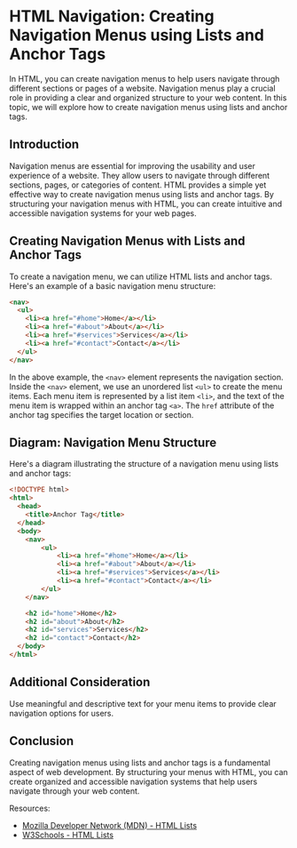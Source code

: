 # HTML Navigation: Creating Navigation Menus using Lists and Anchor Tags

In HTML, you can create navigation menus to help users navigate through different sections or pages of a website. Navigation menus play a crucial role in providing a clear and organized structure to your web content. In this topic, we will explore how to create navigation menus using lists and anchor tags.

## Introduction

Navigation menus are essential for improving the usability and user experience of a website. They allow users to navigate through different sections, pages, or categories of content. HTML provides a simple yet effective way to create navigation menus using lists and anchor tags. By structuring your navigation menus with HTML, you can create intuitive and accessible navigation systems for your web pages.

## Creating Navigation Menus with Lists and Anchor Tags

To create a navigation menu, we can utilize HTML lists and anchor tags. Here's an example of a basic navigation menu structure:

```html
<nav>
  <ul>
    <li><a href="#home">Home</a></li>
    <li><a href="#about">About</a></li>
    <li><a href="#services">Services</a></li>
    <li><a href="#contact">Contact</a></li>
  </ul>
</nav>
```

In the above example, the `<nav>` element represents the navigation section. Inside the `<nav>` element, we use an unordered list `<ul>` to create the menu items. Each menu item is represented by a list item `<li>`, and the text of the menu item is wrapped within an anchor tag `<a>`. The `href` attribute of the anchor tag specifies the target location or section.

## Diagram: Navigation Menu Structure

Here's a diagram illustrating the structure of a navigation menu using lists and anchor tags:

```html
<!DOCTYPE html>
<html>
  <head>
    <title>Anchor Tag</title>
  </head>
  <body>
    <nav>
        <ul>
            <li><a href="#home">Home</a></li>
            <li><a href="#about">About</a></li>
            <li><a href="#services">Services</a></li>
            <li><a href="#contact">Contact</a></li>
        </ul>
    </nav>

    <h2 id="home">Home</h2>
    <h2 id="about">About</h2>
    <h2 id="services">Services</h2>
    <h2 id="contact">Contact</h2>
  </body>
</html>
```

## Additional Consideration

Use meaningful and descriptive text for your menu items to provide clear navigation options for users.

## Conclusion

Creating navigation menus using lists and anchor tags is a fundamental aspect of web development. By structuring your menus with HTML, you can create organized and accessible navigation systems that help users navigate through your web content.

Resources:
- [Mozilla Developer Network (MDN) - HTML Lists](https://developer.mozilla.org/en-US/docs/Web/HTML/Element/ul)
- [W3Schools - HTML Lists](https://www.w3schools.com/html/html_lists.asp)